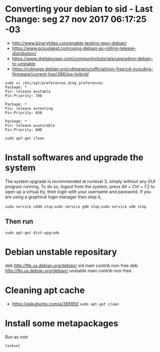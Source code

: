 # Converting your debian to sid - Last Change: seg 27 nov 2017 06:17:25 -03
+ http://www.binarytides.com/enable-testing-repo-debian/
+ https://www.pcsuggest.com/using-debian-as-rolling-release-distribution/
+ https://www.digitalocean.com/community/tutorials/upgrading-debian-to-unstable
+ https://cdimage.debian.org/cdimage/unofficial/non-free/cd-including-firmware/current-live/i386/iso-hybrid/

```
sudo vi /etc/apt/preferences.d/my_preferences
Package: *
Pin: release a=stable
Pin-Priority: 700

Package: *
Pin: release a=testing
Pin-Priority: 650

Package: *
Pin: release a=unstable
Pin-Priority: 600

sudo apt-get clean
```

# Install softwares and upgrade the system
The system upgrade is recommended at runlevel 3, simply without any GUI program running. To do so, logout from the system, press Alt + Ctrl + F2 to open up a virtual tty, then login with your username and password. If you are using a graphical login manager then stop it,

`sudo service sddm stop`
`sudo service gdm stop`
`sudo service xdm stop`

## Then run
`sudo apt-get dist-upgrade`

# Debian unstable repositary
deb http://ftp.us.debian.org/debian/ sid main contrib non-free deb
http://ftp.us.debian.org/debian/ unstable main contrib non-free

# Cleaning apt cache
+ https://askubuntu.com/a/285692
`sudo apt-get clean`

# Install some metapackages
Run as root

    tasksel


